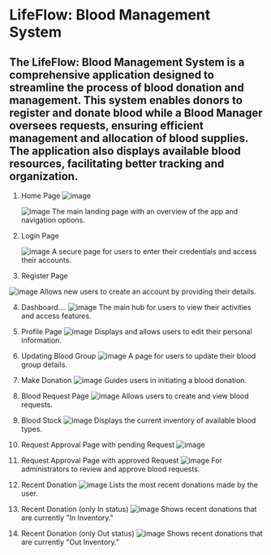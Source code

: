 # LifeFlow: Blood Management System
## The LifeFlow: Blood Management System is a comprehensive application designed to streamline the process of blood donation and management. This system enables donors to register and donate blood while a Blood Manager oversees requests, ensuring efficient management and allocation of blood supplies. The application also displays available blood resources, facilitating better tracking and organization.

1. Home Page
 ![image](https://github.com/user-attachments/assets/3dc23a11-ebf5-4598-8e2c-f3857d1d02ad)

     ![image](https://github.com/user-attachments/assets/7ccd8101-f5da-459e-9c53-b609d8b92160)
The main landing page with an overview of the app and navigation options.


2. Login Page

   ![image](https://github.com/user-attachments/assets/a028e813-ea82-467e-a2b3-7c95715f0607)
A secure page for users to enter their credentials and access their accounts.


3. Register Page

  ![image](https://github.com/user-attachments/assets/c4ab90b5-2701-4fcb-ab91-ad5ac4398c7d)
Allows new users to create an account by providing their details.


4. Dashboard....
![image](https://github.com/user-attachments/assets/182e68f4-93e4-4eb1-bb58-2814f198be0d)
The main hub for users to view their activities and access features.


5. Profile Page
   ![image](https://github.com/user-attachments/assets/ac3ddac8-69ce-4d9c-9fca-3e965bda2327)
Displays and allows users to edit their personal information.
   

6. Updating Blood Group
   ![image](https://github.com/user-attachments/assets/ce032ddc-ed81-42d8-b4be-78a553943599)
A page for users to update their blood group details.


7. Make Donation
   ![image](https://github.com/user-attachments/assets/6b6b766c-a0d4-4b9e-b97b-1339297f73e1)
Guides users in initiating a blood donation.


8. Blood Request Page
   ![image](https://github.com/user-attachments/assets/5c6db948-b426-499e-9aba-332f280df9d3)
Allows users to create and view blood requests.


9. Blood Stock
    ![image](https://github.com/user-attachments/assets/8f6e795d-b741-4afd-8e04-8fa1281be1ad)
Displays the current inventory of available blood types.


10. Request Approval Page with pending Request
    ![image](https://github.com/user-attachments/assets/52cceb7b-2762-432d-bc67-56c9df39d1b0)


11. Request Approval Page with approved Request
    ![image](https://github.com/user-attachments/assets/2952aeda-c9a0-4fac-91a5-660e34ed1ac0)
For administrators to review and approve blood requests.


12. Recent Donation
    ![image](https://github.com/user-attachments/assets/e509f4b0-5092-40f8-ac1f-feb45d4d8e4b)
Lists the most recent donations made by the user.


13. Recent Donation (only In status)
    ![image](https://github.com/user-attachments/assets/194823b6-713b-4986-9f43-d4229e558156)
Shows recent donations that are currently "In Inventory."


14. Recent Donation (only Out status)
    ![image](https://github.com/user-attachments/assets/eaafee4e-6291-4f16-a4f6-f358d2572f53)
Shows recent donations that are currently "Out Inventory."











   

   

